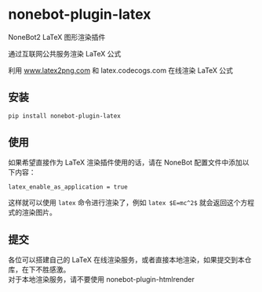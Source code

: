 # nonebot-plugin-latex

NoneBot2 LaTeX 图形渲染插件

通过互联网公共服务渲染 LaTeX 公式

利用 www.latex2png.com 和 latex.codecogs.com 在线渲染 LaTeX 公式

## 安装

```bash
pip install nonebot-plugin-latex
```

## 使用

如果希望直接作为 LaTeX 渲染插件使用的话，请在 NoneBot 配置文件中添加以下内容：

```env
latex_enable_as_application = true
```

这样就可以使用 `latex` 命令进行渲染了，例如 `latex $E=mc^2$` 就会返回这个方程式的渲染图片。

## 提交

各位可以搭建自己的 LaTeX 在线渲染服务，或者直接本地渲染，如果提交到本仓库，在下不胜感激。\
对于本地渲染服务，请不要使用 nonebot-plugin-htmlrender